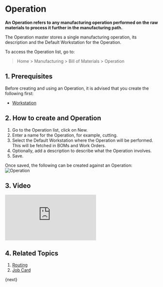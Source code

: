 <!-- add-breadcrumbs -->
# Operation

**An Operation refers to any manufacturing operation performed on the raw materials to process it further in the manufacturing path.**

The Operation master stores a single manufacturing operation, its description and the Default Workstation for the Operation.

To access the Operation list, go to:

> Home > Manufacturing > Bill of Materials > Operation

## 1. Prerequisites
Before creating and using an Operation, it is advised that you create the following first:

* [Workstation](/docs/user/manual/en/manufacturing/workstation)

## 2. How to create and Operation
1. Go to the Operation list, click on New.
1. Enter a name for the Operation, for example, cutting.
1. Select the Default Workstation where the Operation will be performed. This will be fetched in BOMs and Work Orders.
1. Optionally, add a description to describe what the Operation involves.
1. Save.

Once saved, the following can be created against an Operation:
<img class="screenshot" alt="Operation" src="{{docs_base_url}}/assets/img/manufacturing/operation.png">

## 3. Video

<div class="embed-container">
    <iframe src="https://www.youtube.com/embed/UVGfzwOOZC4?rel=0" frameborder="0" allow="autoplay; encrypted-media" allowfullscreen>
    </iframe>
</div>

## 4. Related Topics
1. [Routing](/docs/user/manual/en/manufacturing/routing)
1. [Job Card](/docs/user/manual/en/manufacturing/job-card)

{next}
